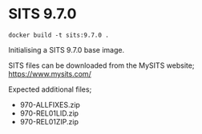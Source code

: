 # SITS 9.7.0
```
docker build -t sits:9.7.0 .
```

Initialising a SITS 9.7.0 base image.

SITS files can be downloaded from the MySITS website;
https://www.mysits.com/

Expected additional files;
- 970-ALLFIXES.zip
- 970-REL01LID.zip
- 970-REL01ZIP.zip
